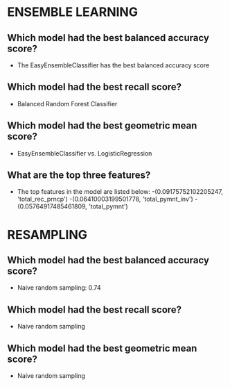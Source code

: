 # ENSEMBLE LEARNING
## Which model had the best balanced accuracy score?
* The EasyEnsembleClassifier has the best balanced accuracy score 


## Which model had the best recall score?
* Balanced Random Forest Classifier


## Which model had the best geometric mean score?
* EasyEnsembleClassifier vs. LogisticRegression


## What are the top three features?
* The top features in the model are listed below:
    -(0.09175752102205247, 'total_rec_prncp')
    -(0.06410003199501778, 'total_pymnt_inv')
    -(0.05764917485461809, 'total_pymnt')
 

# RESAMPLING
## Which model had the best balanced accuracy score?
* Naive random sampling: 0.74


## Which model had the best recall score?
* Naive random sampling


## Which model had the best geometric mean score?
* Naive random sampling



